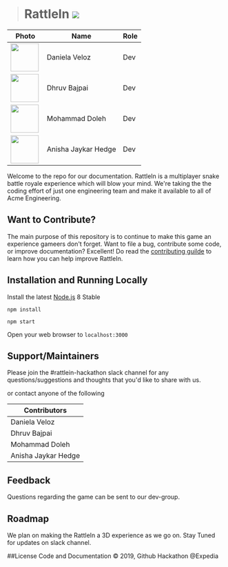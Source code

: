 




> # RattleIn   ![](https://img.shields.io/badge/Inner--Source-ready-blue.svg)


| Photo              | Name             | Role          |
|--------------------|------------------|---------------|
| <a href="url"><img src="https://ca.slack-edge.com/T09D77D4P-U6758L6UA-943cb8dd124b-192 " align="left" height="65" width="65" ></a>| Daniela Veloz    | Dev           |
| <a href="url"><img src="https://ca.slack-edge.com/T09D77D4P-UATCBAE5A-276b55facf2f-192 " align="left" height="65" width="65" ></a>                    | Dhruv Bajpai     | Dev           |
| <a href="url"><img src="https://ca.slack-edge.com/T09D77D4P-U7JU43N3D-6b0b0fae7032-192" align="left" height="65" width="65" ></a>                 | Mohammad Doleh   |   Dev            |
| <a href="url"><img src="https://files.slack.com/files-pri/T09D77D4P-FM2F3P96W/anisha.jpg " align="left" height="65" width="65" ></a>                   | Anisha Jaykar Hedge  |      Dev         |




Welcome to the repo for our documentation. RattleIn is a multiplayer snake battle royale experience which will blow your mind. We're taking the the coding effort of just one engineering team and make it available to all of Acme Engineering.

## Want to Contribute?
The main purpose of this repository is to continue to make this game an experience gameers don't forget. Want to file a bug, contribute some code, or improve documentation? Excellent!  Do read the [contributing guilde](https://github.com/daniela-veloz/thegame/blob/master/CONTRIBUTING.md) to learn how you can help improve RattleIn.


## Installation and Running Locally   

Install the latest [Node.js](http://nodejs.org) 8 Stable

`npm install`

`npm start`

Open your web browser to `localhost:3000`

## Support/Maintainers

Please join the \#rattlein-hackathon slack channel for any questions/suggestions and thoughts that you'd like to share with us.


or contact anyone of the following

| Contributors        |
|---------------------|
| Daniela Veloz       |
| Dhruv Bajpai        |
| Mohammad Doleh      |
| Anisha Jaykar Hedge |


## Feedback
Questions regarding the game can be sent to our dev-group.

## Roadmap
We plan on making the RattleIn a 3D experience as we go on. Stay Tuned for updates on slack channel.

##License
Code and Documentation © 2019, Github Hackathon @Expedia
